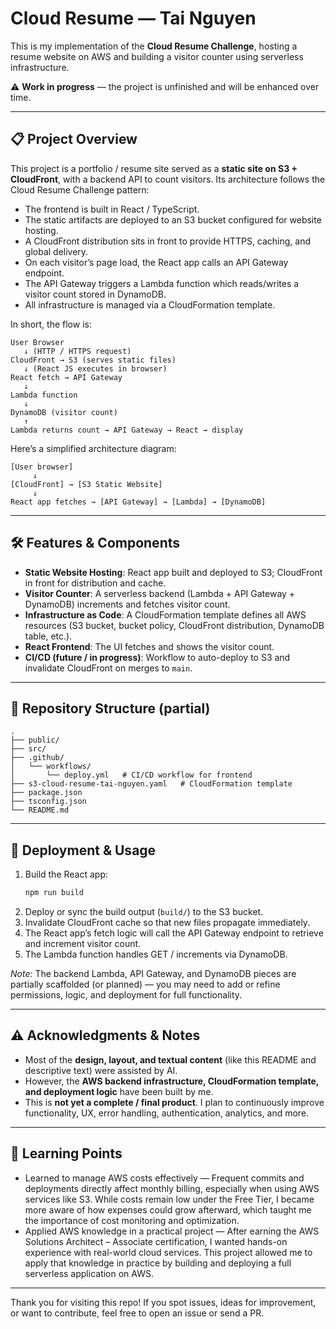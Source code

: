 # Cloud Resume — Tai Nguyen

This is my implementation of the **Cloud Resume Challenge**, hosting a resume website on AWS and building a visitor counter using serverless infrastructure.

⚠️ **Work in progress** — the project is unfinished and will be enhanced over time.

---

## 📋 Project Overview

This project is a portfolio / resume site served as a **static site on S3 + CloudFront**, with a backend API to count visitors. Its architecture follows the Cloud Resume Challenge pattern:

- The frontend is built in React / TypeScript.
- The static artifacts are deployed to an S3 bucket configured for website hosting.
- A CloudFront distribution sits in front to provide HTTPS, caching, and global delivery.
- On each visitor’s page load, the React app calls an API Gateway endpoint.
- The API Gateway triggers a Lambda function which reads/writes a visitor count stored in DynamoDB.
- All infrastructure is managed via a CloudFormation template.

In short, the flow is:

```
User Browser
   ↓ (HTTP / HTTPS request)
CloudFront → S3 (serves static files)
   ↓ (React JS executes in browser)
React fetch → API Gateway
   ↓
Lambda function
   ↓
DynamoDB (visitor count)
   ↑
Lambda returns count → API Gateway → React → display
```

Here’s a simplified architecture diagram:

```
[User browser]
     ↓
[CloudFront] → [S3 Static Website]
     ↓
React app fetches → [API Gateway] → [Lambda] → [DynamoDB]
```

---

## 🛠️ Features & Components

- **Static Website Hosting**: React app built and deployed to S3; CloudFront in front for distribution and cache.  
- **Visitor Counter**: A serverless backend (Lambda + API Gateway + DynamoDB) increments and fetches visitor count.  
- **Infrastructure as Code**: A CloudFormation template defines all AWS resources (S3 bucket, bucket policy, CloudFront distribution, DynamoDB table, etc.).  
- **React Frontend**: The UI fetches and shows the visitor count.  
- **CI/CD (future / in progress)**: Workflow to auto-deploy to S3 and invalidate CloudFront on merges to `main`.  

---

## 📁 Repository Structure (partial)

```
.
├── public/
├── src/
├── .github/
│   └── workflows/
│       └── deploy.yml   # CI/CD workflow for frontend
├── s3-cloud-resume-tai-nguyen.yaml   # CloudFormation template
├── package.json
├── tsconfig.json
└── README.md
```

---

## 🚀 Deployment & Usage

1. Build the React app:  
   ```bash
   npm run build
   ```
2. Deploy or sync the build output (`build/`) to the S3 bucket.
3. Invalidate CloudFront cache so that new files propagate immediately.
4. The React app’s fetch logic will call the API Gateway endpoint to retrieve and increment visitor count.
5. The Lambda function handles GET / increments via DynamoDB.

*Note:* The backend Lambda, API Gateway, and DynamoDB pieces are partially scaffolded (or planned) — you may need to add or refine permissions, logic, and deployment for full functionality.

---

## ⚠️ Acknowledgments & Notes

- Most of the **design, layout, and textual content** (like this README and descriptive text) were assisted by AI.  
- However, the **AWS backend infrastructure, CloudFormation template, and deployment logic** have been built by me.  
- This is **not yet a complete / final product**. I plan to continuously improve functionality, UX, error handling, authentication, analytics, and more.

---

## 🧠 Learning Points

- Learned to manage AWS costs effectively — Frequent commits and deployments directly affect monthly billing, especially when using AWS services like S3. While costs remain low under the Free Tier, I became more aware of how expenses could grow afterward, which taught me the importance of cost monitoring and optimization.
- Applied AWS knowledge in a practical project — After earning the AWS Solutions Architect – Associate certification, I wanted hands-on experience with real-world cloud services. This project allowed me to apply that knowledge in practice by building and deploying a full serverless application on AWS.

---

Thank you for visiting this repo! If you spot issues, ideas for improvement, or want to contribute, feel free to open an issue or send a PR.  
